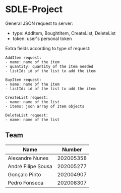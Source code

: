 # SDLE-Project

General JSON request to server:

- type: AddItem, BoughtItem, CreateList, DeleteList
- token: user's personal token

Extra fields according to type of request:

    AddItem request:
    - name: name of the item
    - quantity: quantity of the item needed
    - listId: id of the list to add the item
    
    BuyItem request:
    - name: name of the item
    - listId: id of the list to add the item
    
    CreateList request:
    - name: name of the list
    - items: json array of Item objects
    
    DeleteList request:
    - name: name of the list




## Team

| Name            | Number    |
| --------------- | --------- |
| Alexandre Nunes | 202005358 |
| André Filipe Sousa     | 202005277 |
| Gonçalo Pinto   | 202004907 |
| Pedro Fonseca   | 202008307 |
